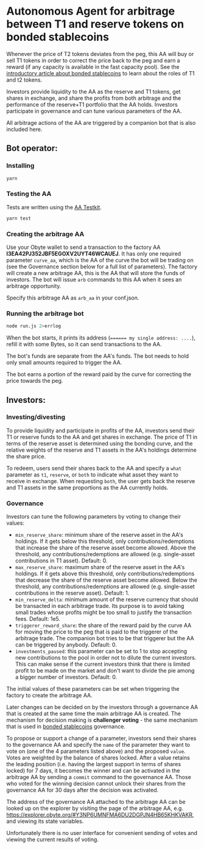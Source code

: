 # Autonomous Agent for arbitrage between T1 and reserve tokens on bonded stablecoins

Whenever the price of T2 tokens deviates from the peg, this AA will buy or sell T1 tokens in order to correct the price back to the peg and earn a reward (if any capacity is available in the fast capacity pool). See the [introductory article about bonded stablecoins](https://medium.com/obyte/using-multi-dimensional-bonding-curves-to-create-stablecoins-81e857b4355c) to learn about the roles of T1 and t2 tokens.

Investors provide liquidity to the AA as the reserve and T1 tokens, get shares in exchange, and share the profits from both arbitrage and the performance of the reserve+T1 portfolio that the AA holds. Investors participate in governance and can tune various parameters of the AA.

All arbitrage actions of the AA are triggered by a companion bot that is also included here.

## Bot operator:

### Installing
```bash
yarn
```

### Testing the AA

Tests are written using the [AA Testkit](https://github.com/valyakin/aa-testkit).

```bash
yarn test
```

### Creating the arbitrage AA

Use your Obyte wallet to send a transaction to the factory AA **I3EA42PJ352JBF5EGOXV2UYT46WCAUEJ**. It has only one required parameter `curve_aa`, which is the AA of the curve the bot will be trading on (see the Governance section below for a full list of parameters). The factory will create a new arbitrage AA, this is the AA that will store the funds of investors. The bot will issue `arb` commands to this AA when it sees an arbitrage opportunity.

Specify this arbitrage AA as `arb_aa` in your conf.json.

### Running the arbitrage bot

```bash
node run.js 2>errlog
```
When the bot starts, it prints its address (`====== my single address: ....`), refill it with some Bytes, so it can send transactions to the AA.

The bot's funds are separate from the AA's funds. The bot needs to hold only small amounts required to trigger the AA.

The bot earns a portion of the reward paid by the curve for correcting the price towards the peg.

## Investors:

### Investing/divesting

To provide liquidity and participate in profits of the AA, investors send their T1 or reserve funds to the AA and get shares in exchange. The price of T1 in terms of the reserve asset is determined using the bonding curve, and the relative weights of the reserve and T1 assets in the AA's holdings determine the share price.

To redeem, users send their shares back to the AA and specify a `what` parameter as `t1`, `reserve`, or `both` to indicate what asset they want to receive in exchange. When requesting `both`, the user gets back the reserve and T1 assets in the same proportions as the AA currently holds.

### Governance

Investors can tune the following parameters by voting to change their values:

* `min_reserve_share`: minimum share of the reserve asset in the AA's holdings. If it gets below this threshold, only contributions/redemptions that increase the share of the reserve asset become allowed. Above the threshold, any contributions/redemptions are allowed (e.g. single-asset contributions in T1 asset). Default: 0.
* `max_reserve_share`: maximum share of the reserve asset in the AA's holdings. If it gets above this threshold, only contributions/redemptions that decrease the share of the reserve asset become allowed. Below the threshold, any contributions/redemptions are allowed (e.g. single-asset contributions in the reserve asset). Default: 1.
* `min_reserve_delta`: minimum amount of the reserve currency that should be transacted in each arbitrage trade. Its purpose is to avoid taking small trades whose profits might be too small to justify the transaction fees. Default: 1e5.
* `triggerer_reward_share`: the share of the reward paid by the curve AA for moving the price to the peg that is paid to the triggerer of the arbitrage trade. The companion bot tries to be that triggerer but the AA can be triggered by anybody. Default: 0.
* `investments_paused`: this parameter can be set to 1 to stop accepting new contributions to the pool in order not to dilute the current investors. This can make sense if the current investors think that there is limited profit to be made on the market and don't want to divide the pie among a bigger number of investors. Default: 0.

The initial values of these parameters can be set when triggering the factory to create the arbitrage AA.

Later changes can be decided on by the investors through a governance AA that is created at the same time the main arbitrage AA is created. The mechanism for decision making is **challenger voting** - the same mechanism that is used in [bonded stablecoins](https://medium.com/obyte/using-multi-dimensional-bonding-curves-to-create-stablecoins-81e857b4355c) governance.

To propose or support a change of a parameter, investors send their shares to the governance AA and specify the `name` of the parameter they want to vote on (one of the 4 parameters listed above) and the proposed `value`. Votes are weighted by the balance of shares locked. After a value retains the leading position (i.e. having the largest support in terms of shares locked) for 7 days, it becomes the winner and can be activated in the arbitrage AA by sending a `commit` command to the governance AA. Those who voted for the winning decision cannot unlock their shares from the governance AA for 30 days after the decision was activated.

The address of the governance AA attached to the arbitrage AA can be looked up on the explorer by visiting the page of the arbitrage AA, e.g. https://explorer.obyte.org/#Y3NP6UMNFMA6DU2DGPJN4HB65KHKVAKR, and viewing its state variables.

Unfortunately there is no user interface for convenient sending of votes and viewing the current results of voting.
